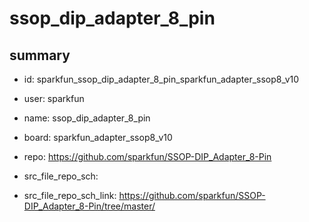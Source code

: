 # ssop_dip_adapter_8_pin
 
## summary 
* id: sparkfun_ssop_dip_adapter_8_pin_sparkfun_adapter_ssop8_v10
* user: sparkfun
* name: ssop_dip_adapter_8_pin
* board: sparkfun_adapter_ssop8_v10
* repo: https://github.com/sparkfun/SSOP-DIP_Adapter_8-Pin



* src_file_repo_sch: 
* src_file_repo_sch_link: https://github.com/sparkfun/SSOP-DIP_Adapter_8-Pin/tree/master/




